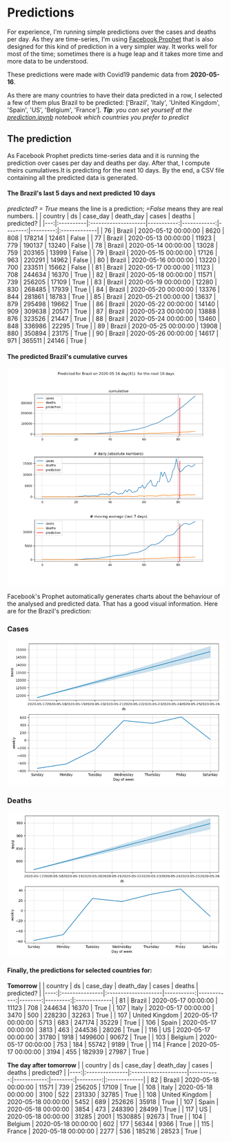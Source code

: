 # **Predictions**
For experience, I'm running simple predictions over the cases and deaths per day. As they are time-series, I'm using [Facebook Prophet](https://facebook.github.io/prophet/docs/quick_start.html) that is also designed for this kind of prediction in a very simpler way. It works well for most of the time; sometimes there is a huge leap and it takes more time and more data to be understood.

These predictions were made with Covid19 pandemic data from **2020-05-16**.

As there are many countries to have their data predicted in a row, I selected a few of them plus Brazil to be predicted:
['Brazil', 'Italy', 'United Kingdom', 'Spain', 'US', 'Belgium', 'France'].
***Tip**: you can set yourself at the *[prediction.ipynb](../prediction.ipynb)* notebook which countries you prefer to predict*


## The prediction
As Facebook Prophet predicts time-series data and it is running the prediction over cases per day and deaths per day. After that, I compute theirs cumulatives.It is predicting for the next 10 days.
By the end, a CSV file containing all the predicted data is generated.

#### The Brazil's last 5 days and next predicted 10 days
*predicted? = True* means the line is a prediction; *=False* means they are real numbers.
|    | country   | ds                  |   case_day |   death_day |   cases |   deaths | predicted?   |
|---:|:----------|:--------------------|-----------:|------------:|--------:|---------:|:-------------|
| 76 | Brazil    | 2020-05-12 00:00:00 |       8620 |         808 |  178214 |    12461 | False        |
| 77 | Brazil    | 2020-05-13 00:00:00 |      11923 |         779 |  190137 |    13240 | False        |
| 78 | Brazil    | 2020-05-14 00:00:00 |      13028 |         759 |  203165 |    13999 | False        |
| 79 | Brazil    | 2020-05-15 00:00:00 |      17126 |         963 |  220291 |    14962 | False        |
| 80 | Brazil    | 2020-05-16 00:00:00 |      13220 |         700 |  233511 |    15662 | False        |
| 81 | Brazil    | 2020-05-17 00:00:00 |      11123 |         708 |  244634 |    16370 | True         |
| 82 | Brazil    | 2020-05-18 00:00:00 |      11571 |         739 |  256205 |    17109 | True         |
| 83 | Brazil    | 2020-05-19 00:00:00 |      12280 |         830 |  268485 |    17939 | True         |
| 84 | Brazil    | 2020-05-20 00:00:00 |      13376 |         844 |  281861 |    18783 | True         |
| 85 | Brazil    | 2020-05-21 00:00:00 |      13637 |         879 |  295498 |    19662 | True         |
| 86 | Brazil    | 2020-05-22 00:00:00 |      14140 |         909 |  309638 |    20571 | True         |
| 87 | Brazil    | 2020-05-23 00:00:00 |      13888 |         876 |  323526 |    21447 | True         |
| 88 | Brazil    | 2020-05-24 00:00:00 |      13460 |         848 |  336986 |    22295 | True         |
| 89 | Brazil    | 2020-05-25 00:00:00 |      13908 |         880 |  350894 |    23175 | True         |
| 90 | Brazil    | 2020-05-26 00:00:00 |      14617 |         971 |  365511 |    24146 | True         |

 #### The predicted Brazil's cumulative curves
![](brazil_predictions.png)

Facebook's Prophet automatically generates charts about the behaviour of the analysed and predicted data. That has a good visual information. Here are for the Brazil's prediction:
### Cases
![](brazil_prophet_cases.png)

 ### Deaths
![](brazil_prophet_deaths.png)
#### Finally, the predictions for selected countries for:
**Tomorrow**
|     | country        | ds                  |   case_day |   death_day |   cases |   deaths | predicted?   |
|----:|:---------------|:--------------------|-----------:|------------:|--------:|---------:|:-------------|
|  81 | Brazil         | 2020-05-17 00:00:00 |      11123 |         708 |  244634 |    16370 | True         |
| 107 | Italy          | 2020-05-17 00:00:00 |       3470 |         500 |  228230 |    32263 | True         |
| 107 | United Kingdom | 2020-05-17 00:00:00 |       5713 |         683 |  247174 |    35229 | True         |
| 106 | Spain          | 2020-05-17 00:00:00 |       3813 |         463 |  244536 |    28026 | True         |
| 116 | US             | 2020-05-17 00:00:00 |      31780 |        1918 | 1499600 |    90672 | True         |
| 103 | Belgium        | 2020-05-17 00:00:00 |        753 |         184 |   55742 |     9189 | True         |
| 114 | France         | 2020-05-17 00:00:00 |       3194 |         455 |  182939 |    27987 | True         |

 **The day after tomorrow** 
|     | country        | ds                  |   case_day |   death_day |   cases |   deaths | predicted?   |
|----:|:---------------|:--------------------|-----------:|------------:|--------:|---------:|:-------------|
|  82 | Brazil         | 2020-05-18 00:00:00 |      11571 |         739 |  256205 |    17109 | True         |
| 108 | Italy          | 2020-05-18 00:00:00 |       3100 |         522 |  231330 |    32785 | True         |
| 108 | United Kingdom | 2020-05-18 00:00:00 |       5452 |         689 |  252626 |    35918 | True         |
| 107 | Spain          | 2020-05-18 00:00:00 |       3854 |         473 |  248390 |    28499 | True         |
| 117 | US             | 2020-05-18 00:00:00 |      31285 |        2001 | 1530885 |    92673 | True         |
| 104 | Belgium        | 2020-05-18 00:00:00 |        602 |         177 |   56344 |     9366 | True         |
| 115 | France         | 2020-05-18 00:00:00 |       2277 |         536 |  185216 |    28523 | True         |